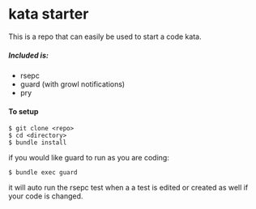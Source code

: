 kata starter
================

This is a repo that can easily be used to start a code kata.

##### Included is:

- rsepc
- guard (with growl notifications)
- pry

#### To setup

```
$ git clone <repo>
$ cd <directory>
$ bundle install
```

if you would like guard to run as you are coding:

```
$ bundle exec guard
```
it will auto run the rsepc test when a a test is edited or created as well
if your code is changed.
